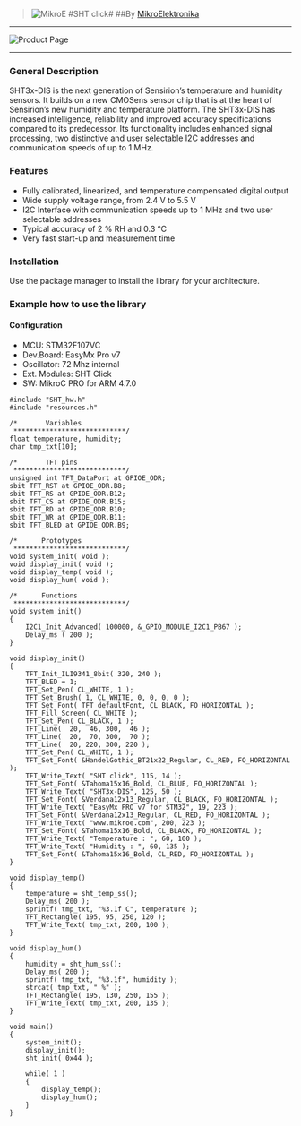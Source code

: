 > ![MikroE](http://www.mikroe.com/img/designs/beta/logo_small.png)
> #SHT click#
> ##By [MikroElektronika](http://www.mikroe.com)
---

![Product Page](http://www.mikroe.com/click/sht/)

---
### General Description
SHT3x-DIS is the next generation of Sensirion’s temperature and 
humidity sensors. It builds on a new CMOSens sensor chip that is at 
the heart of Sensirion’s new humidity and temperature platform. 
The SHT3x-DIS has increased intelligence, reliability and improved 
accuracy specifications compared to its predecessor. Its functionality 
includes enhanced signal processing, two distinctive and user 
selectable I2C addresses and communication speeds of up to 1 MHz.

### Features
* Fully calibrated, linearized, and temperature compensated digital output
* Wide supply voltage range, from 2.4 V to 5.5 V
* I2C Interface with communication speeds up to 1 MHz and two user selectable addresses
* Typical accuracy of 2 % RH and 0.3 °C
* Very fast start-up and measurement time

### Installation
Use the package manager to install the library for your architecture.

### Example how to use the library
#### Configuration
* MCU:             STM32F107VC
* Dev.Board:       EasyMx Pro v7
* Oscillator:      72 Mhz internal
* Ext. Modules:    SHT Click
* SW:              MikroC PRO for ARM 4.7.0
```
#include "SHT_hw.h"
#include "resources.h"

/*       Variables
 ****************************/
float temperature, humidity;
char tmp_txt[10];

/*       TFT pins
 ****************************/
unsigned int TFT_DataPort at GPIOE_ODR;
sbit TFT_RST at GPIOE_ODR.B8;
sbit TFT_RS at GPIOE_ODR.B12;
sbit TFT_CS at GPIOE_ODR.B15;
sbit TFT_RD at GPIOE_ODR.B10;
sbit TFT_WR at GPIOE_ODR.B11;
sbit TFT_BLED at GPIOE_ODR.B9;

/*      Prototypes
 ****************************/
void system_init( void );
void display_init( void );
void display_temp( void );
void display_hum( void );

/*      Functions
 ****************************/
void system_init()
{
    I2C1_Init_Advanced( 100000, &_GPIO_MODULE_I2C1_PB67 );
    Delay_ms ( 200 );
}

void display_init()
{
    TFT_Init_ILI9341_8bit( 320, 240 );
    TFT_BLED = 1;
    TFT_Set_Pen( CL_WHITE, 1 );
    TFT_Set_Brush( 1, CL_WHITE, 0, 0, 0, 0 );
    TFT_Set_Font( TFT_defaultFont, CL_BLACK, FO_HORIZONTAL );
    TFT_Fill_Screen( CL_WHITE );
    TFT_Set_Pen( CL_BLACK, 1 );
    TFT_Line(  20,  46, 300,  46 );
    TFT_Line(  20,  70, 300,  70 );
    TFT_Line(  20, 220, 300, 220 );
    TFT_Set_Pen( CL_WHITE, 1 );
    TFT_Set_Font( &HandelGothic_BT21x22_Regular, CL_RED, FO_HORIZONTAL );
    TFT_Write_Text( "SHT click", 115, 14 );
    TFT_Set_Font( &Tahoma15x16_Bold, CL_BLUE, FO_HORIZONTAL );
    TFT_Write_Text( "SHT3x-DIS", 125, 50 );
    TFT_Set_Font( &Verdana12x13_Regular, CL_BLACK, FO_HORIZONTAL );
    TFT_Write_Text( "EasyMx PRO v7 for STM32", 19, 223 );
    TFT_Set_Font( &Verdana12x13_Regular, CL_RED, FO_HORIZONTAL );
    TFT_Write_Text( "www.mikroe.com", 200, 223 );
    TFT_Set_Font( &Tahoma15x16_Bold, CL_BLACK, FO_HORIZONTAL );
    TFT_Write_Text( "Temperature : ", 60, 100 );
    TFT_Write_Text( "Humidity : ", 60, 135 );
    TFT_Set_Font( &Tahoma15x16_Bold, CL_RED, FO_HORIZONTAL );
}

void display_temp()
{
    temperature = sht_temp_ss();
    Delay_ms( 200 );
    sprintf( tmp_txt, "%3.1f C", temperature );
    TFT_Rectangle( 195, 95, 250, 120 );
    TFT_Write_Text( tmp_txt, 200, 100 );
}

void display_hum()
{
    humidity = sht_hum_ss();
    Delay_ms( 200 );
    sprintf( tmp_txt, "%3.1f", humidity );
    strcat( tmp_txt, " %" );
    TFT_Rectangle( 195, 130, 250, 155 );
    TFT_Write_Text( tmp_txt, 200, 135 );
}

void main() 
{
    system_init();
    display_init();
    sht_init( 0x44 );
    
    while( 1 )
    {
        display_temp();
        display_hum();
    }
}
```
